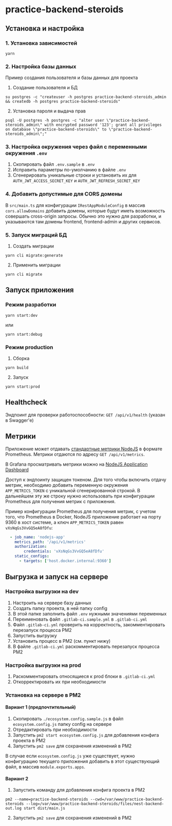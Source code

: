 
# practice-backend-steroids

## Установка и настройка

### 1. Установка зависимостей

```shell
yarn
```

### 2. Настройка базы данных

Пример создания пользователя и базы данных для проекта

1. Создание пользователя и БД
```shell
su postgres -c "createuser -h postgres practice-backend-steroids_admin && createdb -h postgres practice-backend-steroids"
```

2. Установка пароля и выдача прав
```shell
psql -U postgres -h postgres -c "alter user \"practice-backend-steroids_admin\" with encrypted password '123'; grant all privileges on database \"practice-backend-steroids\" to \"practice-backend-steroids_admin\";"
```

### 3. Настройка окружения через файл с переменными окружения `.env`

1. Скопировать файл `.env.sample` в `.env`
2. Исправить параметры по-умолчанию в файле `.env`
3. Сгенерировать уникальные строки и установить их для `AUTH_JWT_ACCESS_SECRET_KEY` и `AUTH_JWT_REFRESH_SECRET_KEY`

### 4. Добавить допустимые для CORS домены

В `src/main.ts` для конфигурации `IRestAppModuleConfig` в массив `cors.allowDomains` добавить домены, которые будут
иметь возможность совершать cross-origin запросы. Обычно это нужно для разработки, и указываются там домены
frontend, frontend-admin и других сервисов.

### 5. Запуск миграций БД

1. Создать миграции
```shell
yarn cli migrate:generate
```

2. Применить миграции
```shell
yarn cli migrate
```

## Запуск приложения

### Режим разработки

```shell
yarn start:dev
```
или
```shell
yarn start:debug
```

### Режим production

1. Сборка

```shell
yarn build
```
2. Запуск

```shell
yarn start:prod
```

## Healthcheck

Эндпоинт для проверки работоспособности: `GET /api/v1/health` (указан в Swagger'е)

## Метрики

Приложение может отдавать [стандартные метрики NodeJS](https://github.com/siimon/prom-client?tab=readme-ov-file#default-metrics)
в формате Prometheus. Метрики отдаются по адресу `GET /api/v1/metrics`.

В Grafana просматривать метрики можно на [NodeJS Application Dashboard](https://grafana.com/grafana/dashboards/11159-nodejs-application-dashboard/)

Доступ к эндпоинту защищен токеном. Для того чтобы включить отдачу метрик, необходимо добавить переменную окружения
`APP_METRICS_TOKEN` с уникальной сгенерированной строкой. В дальнейшем эту же строку нужно использовать при
конфигурации Prometheus для получения метрик с приложения.

Пример конфигурации Prometheus для получения метрик, с учетом того, что Prometheus в Docker, NodeJS приложение
работает на порту 9360 в хост системе, а ключ `APP_METRICS_TOKEN` равен `vXsNqGs3VvGQ5eA8fDfu`:
```yaml
  - job_name: 'nodejs-app'
    metrics_path: '/api/v1/metrics'
    authorization:
        credentials: 'vXsNqGs3VvGQ5eA8fDfu'
    static_configs:
      - targets: ['host.docker.internal:9360']
```

## Выгрузка и запуск на сервере

### Настройка выгрузки на dev 

1. Настроить на сервере базу данных
2. Создать папку проекта, в ней папку config
3. В этой папке заполнить файл `.env` нужными значениями переменных
4. Переименовать файл `.gitlab-ci.sample.yml` в `.gitlab-ci.yml`
5. Файл `.gitlab-ci.yml` проверить на корректность, закомментировать перезапуск процесса PM2
6. Запустить выгрузку
7. Установить процесс в PM2 (см. пункт нижу)
8. В файле `.gitlab-ci.yml` раскомментировать перезапуск процесса PM2

### Настройка выгрузки на prod

1. Раскомментировать относящиеся к prod блоки в `.gitlab-ci.yml`
2. Откорректировать их при необходимости

### Установка на сервере в PM2

#### Вариант 1 (предпочтительный)

1. Скопировать `./ecosystem.config.sample.js` в файл `ecosystem.config.js` папку config на сервере
2. Отредактировать при необходимости
3. Запустить `pm2 start ecosystem.config.js` для добавления конфига проекта в PM2
4. Запустить `pm2 save` для сохранения изменений в PM2

В случае если `ecosystem.config.js` уже существует, нужно конфигурацию текущего приложения добавить в этот существующий файл, в массив `module.exports.apps`.

#### Вариант 2

1. Запустить команду для добавления конфига проекта в PM2
```shell
pm2 --name=practice-backend-steroids --cwd=/var/www/practice-backend-steroids --log=/var/www/practice-backend-steroids/files/nest-backend-out.log start dist/main.js
```

2. Запустить `pm2 save` для сохранения изменений в PM2
